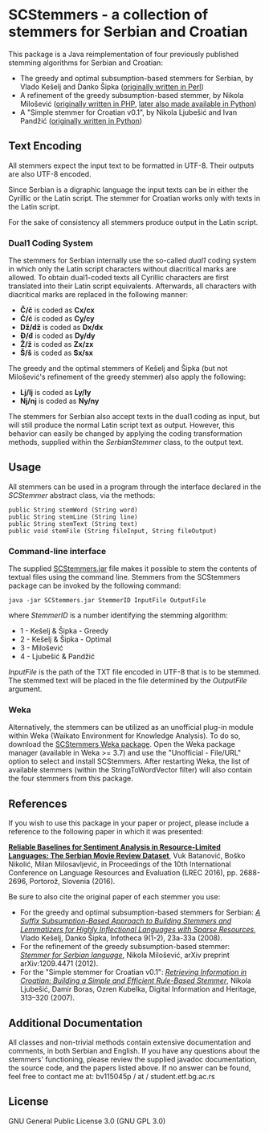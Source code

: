﻿# SCStemmers - a collection of stemmers for Serbian and Croatian
This package is a Java reimplementation of four previously published stemming algorithms for Serbian and Croatian:
* The greedy and optimal subsumption-based stemmers for Serbian, by Vlado Kešelj and Danko Šipka ([originally written in Perl](http://www.cs.dal.ca/~vlado/nlp/2007-sr/))
* A refinement of the greedy subsumption-based stemmer, by Nikola Milošević ([originally written in PHP](http://arxiv.org/abs/1209.4471), [later also made available in Python](https://nikolamilosevic86.github.io/SerbianStemmer/))
* A "Simple stemmer for Croatian v0.1", by Nikola Ljubešić and Ivan Pandžić ([originally written in Python](http://nlp.ffzg.hr/resources/tools/stemmer-for-croatian/))

## Text Encoding
All stemmers expect the input text to be formatted in UTF-8. Their outputs are also UTF-8 encoded.

Since Serbian is a digraphic language the input texts can be in either the Cyrillic or the Latin script. The stemmer for Croatian works only with texts in the Latin script.

For the sake of consistency all stemmers produce output in the Latin script.

### Dual1 Coding System
The stemmers for Serbian internally use the so-called *dual1* coding system in which only the Latin script characters without diacritical marks are allowed.
To obtain dual1-coded texts all Cyrillic characters are first translated into their Latin script equivalents. Afterwards, all characters with diacritical marks are replaced in the following manner:
* **Č/č** is coded as **Cx/cx**
* **Ć/ć** is coded as **Cy/cy**
* **Dž/dž** is coded as **Dx/dx**
* **Đ/đ** is coded as **Dy/dy**
* **Ž/ž** is coded as **Zx/zx**
* **Š/š** is coded as **Sx/sx**

The greedy and the optimal stemmers of Kešelj and Šipka (but not Milošević's refinement of the greedy stemmer) also apply the following:
* **Lj/lj** is coded as **Ly/ly**
* **Nj/nj** is coded as **Ny/ny**

The stemmers for Serbian also accept texts in the dual1 coding as input, but will still produce the normal Latin script text as output.
However, this behavior can easily be changed by applying the coding transformation methods, supplied within the *SerbianStemmer* class, to the output text.

## Usage
All stemmers can be used in a program through the interface declared in the *SCStemmer* abstract class, via the methods:
```
public String stemWord (String word)
public String stemLine (String line)
public String stemText (String text)
public void stemFile (String fileInput, String fileOutput)
```

### Command-line interface
The supplied [SCStemmers.jar](https://github.com/vukbatanovic/SCStemmers/releases/download/v1.0.0/SCStemmers.jar) file makes it possible to stem the contents of textual files using the command line. Stemmers from the SCStemmers package can be invoked by the following command:
```
java -jar SCStemmers.jar StemmerID InputFile OutputFile
```
where *StemmerID* is a number identifying the stemming algorithm:
* 1 - Kešelj & Šipka - Greedy
* 2 - Kešelj & Šipka - Optimal
* 3 - Milošević
* 4 - Ljubešić & Pandžić

*InputFile* is the path of the TXT file encoded in UTF-8 that is to be stemmed. The stemmed text will be placed in the file determined by the *OutputFile* argument.

### Weka
Alternatively, the stemmers can be utilized as an unofficial plug-in module within Weka (Waikato Environment for Knowledge Analysis).
To do so, download the [SCStemmers Weka package](https://github.com/vukbatanovic/SCStemmers/releases/download/v1.0.0/SCStemmers_1.0.0.zip).
Open the Weka package manager (available in Weka >= 3.7) and use the "Unofficial - File/URL" option to select and install SCStemmers.
After restarting Weka, the list of available stemmers (within the StringToWordVector filter) will also contain the four stemmers from this package.

## References
If you wish to use this package in your paper or project, please include a reference to the following paper in which it was presented:

**[Reliable Baselines for Sentiment Analysis in Resource-Limited Languages: The Serbian Movie Review Dataset](http://www.lrec-conf.org/proceedings/lrec2016/pdf/284_Paper.pdf)**, Vuk Batanović, Boško Nikolić, Milan Milosavljević, in Proceedings of the 10th International Conference on Language Resources and Evaluation (LREC 2016), pp. 2688-2696, Portorož, Slovenia (2016).

Be sure to also cite the original paper of each stemmer you use:
* For the greedy and optimal subsumption-based stemmers for Serbian: *[A Suffix Subsumption-Based Approach to Building Stemmers and Lemmatizers for Highly Inflectional Languages with Sparse Resources](http://infoteka.bg.ac.rs/pdf/Eng/2008/INFOTHECA_IX_1-2_May2008_23a-33a.pdf)*, Vlado Kešelj, Danko Šipka, Infotheca 9(1-2), 23a-33a (2008).
* For the refinement of the greedy subsumption-based stemmer: *[Stemmer for Serbian language](http://arxiv.org/abs/1209.4471)*, Nikola Milošević, arXiv preprint arXiv:1209.4471 (2012).
* For the "Simple stemmer for Croatian v0.1": *[Retrieving Information in Croatian: Building a Simple and Efficient Rule-Based Stemmer](http://nlp.ffzg.hr/data/publications/nljubesi/ljubesic07-retrieving.pdf)*, Nikola Ljubešić, Damir Boras, Ozren Kubelka, Digital Information and Heritage, 313–320 (2007).

## Additional Documentation
All classes and non-trivial methods contain extensive documentation and comments, in both Serbian and English.
If you have any questions about the stemmers' functioning, please review the supplied javadoc documentation, the source code, and the papers listed above.
If no answer can be found, feel free to contact me at: bv115045p / at / student.etf.bg.ac.rs

## License
GNU General Public License 3.0 (GNU GPL 3.0)